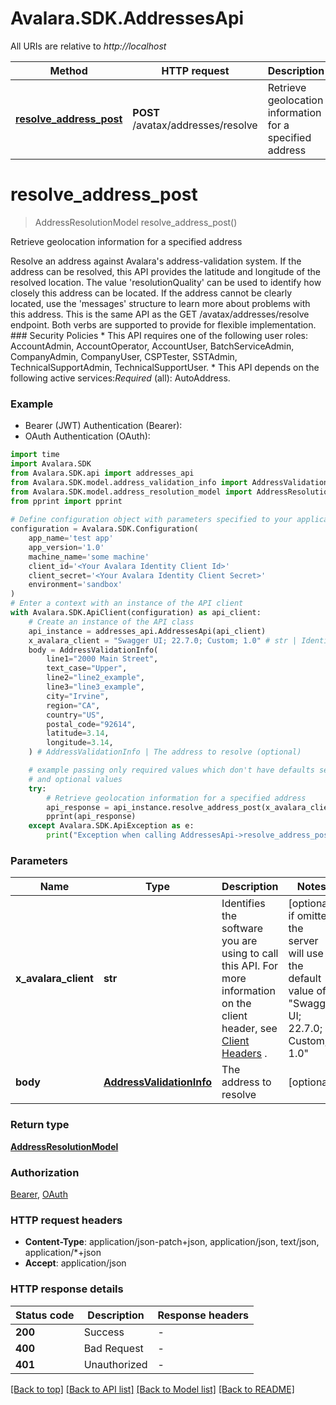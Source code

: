 # Avalara.SDK.AddressesApi

All URIs are relative to *http://localhost*

Method | HTTP request | Description
------------- | ------------- | -------------
[**resolve_address_post**](AddressesApi.md#resolve_address_post) | **POST** /avatax/addresses/resolve | Retrieve geolocation information for a specified address


# **resolve_address_post**
> AddressResolutionModel resolve_address_post()

Retrieve geolocation information for a specified address

Resolve an address against Avalara's address-validation system.  If the address can be resolved, this API  provides the latitude and longitude of the resolved location.  The value 'resolutionQuality' can be used  to identify how closely this address can be located.  If the address cannot be clearly located, use the  'messages' structure to learn more about problems with this address.  This is the same API as the GET /avatax/addresses/resolve endpoint.  Both verbs are supported to provide for flexible implementation.  ### Security Policies  * This API requires one of the following user roles: AccountAdmin, AccountOperator, AccountUser, BatchServiceAdmin, CompanyAdmin, CompanyUser, CSPTester, SSTAdmin, TechnicalSupportAdmin, TechnicalSupportUser. * This API depends on the following active services:*Required* (all):  AutoAddress. 

### Example

* Bearer (JWT) Authentication (Bearer):
* OAuth Authentication (OAuth):

```python
import time
import Avalara.SDK
from Avalara.SDK.api import addresses_api
from Avalara.SDK.model.address_validation_info import AddressValidationInfo
from Avalara.SDK.model.address_resolution_model import AddressResolutionModel
from pprint import pprint
    
# Define configuration object with parameters specified to your application.
configuration = Avalara.SDK.Configuration(
    app_name='test app'
    app_version='1.0'
    machine_name='some machine'
    client_id='<Your Avalara Identity Client Id>'
    client_secret='<Your Avalara Identity Client Secret>'
    environment='sandbox'
)
# Enter a context with an instance of the API client
with Avalara.SDK.ApiClient(configuration) as api_client:
    # Create an instance of the API class
    api_instance = addresses_api.AddressesApi(api_client)
    x_avalara_client = "Swagger UI; 22.7.0; Custom; 1.0" # str | Identifies the software you are using to call this API.  For more information on the client header, see [Client Headers](https://developer.avalara.com/avatax/client-headers/) . (optional) if omitted the server will use the default value of "Swagger UI; 22.7.0; Custom; 1.0"
    body = AddressValidationInfo(
        line1="2000 Main Street",
        text_case="Upper",
        line2="line2_example",
        line3="line3_example",
        city="Irvine",
        region="CA",
        country="US",
        postal_code="92614",
        latitude=3.14,
        longitude=3.14,
    ) # AddressValidationInfo | The address to resolve (optional)

    # example passing only required values which don't have defaults set
    # and optional values
    try:
        # Retrieve geolocation information for a specified address
        api_response = api_instance.resolve_address_post(x_avalara_client=x_avalara_client, body=body)
        pprint(api_response)
    except Avalara.SDK.ApiException as e:
        print("Exception when calling AddressesApi->resolve_address_post: %s\n" % e)
```

### Parameters

Name | Type | Description  | Notes
------------- | ------------- | ------------- | -------------
 **x_avalara_client** | **str**| Identifies the software you are using to call this API.  For more information on the client header, see [Client Headers](https://developer.avalara.com/avatax/client-headers/) . | [optional] if omitted the server will use the default value of "Swagger UI; 22.7.0; Custom; 1.0"
 **body** | [**AddressValidationInfo**](AddressValidationInfo.md)| The address to resolve | [optional]

### Return type

[**AddressResolutionModel**](AddressResolutionModel.md)

### Authorization

[Bearer](../README.md#Bearer), [OAuth](../README.md#OAuth)

### HTTP request headers

 - **Content-Type**: application/json-patch+json, application/json, text/json, application/*+json
 - **Accept**: application/json


### HTTP response details

| Status code | Description | Response headers |
|-------------|-------------|------------------|
**200** | Success |  -  |
**400** | Bad Request |  -  |
**401** | Unauthorized |  -  |

[[Back to top]](#) [[Back to API list]](../../../README.md#documentation-for-api-endpoints) [[Back to Model list]](../../../README.md#documentation-for-models) [[Back to README]](../../../README.md)

